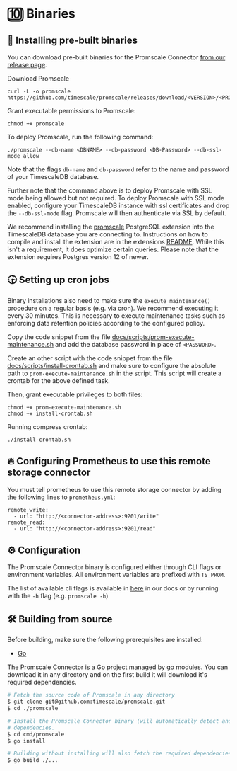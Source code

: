 # 🔟 Binaries

## 🔧 Installing pre-built binaries

You can download pre-built binaries for the Promscale
Connector [from our release page](https://github.com/timescale/promscale/releases).

Download Promscale

```
curl -L -o promscale https://github.com/timescale/promscale/releases/download/<VERSION>/<PROMSCALE_DISTRIBUTION>
```

Grant executable permissions to Promscale:

```
chmod +x promscale
```

To deploy Promscale, run the following command:
```
./promscale --db-name <DBNAME> --db-password <DB-Password> --db-ssl-mode allow
```
Note that the flags `db-name` and `db-password` refer to the name and password of your TimescaleDB database.

Further note that the command above is to deploy Promscale with SSL mode being allowed but not required. To deploy Promscale with SSL mode enabled, configure your TimescaleDB instance with ssl certificates and drop the `--db-ssl-mode` flag.  Promscale will then authenticate via SSL by default.

We recommend installing the [promscale](https://github.com/timescale/promscale_extension/releases)
PostgreSQL extension into the TimescaleDB database you are connecting to.
Instructions on how to compile and install the extension are in the
extensions [README](https://github.com/timescale/promscale_extension/blob/master/Readme.md). While this isn't a requirement, it
does optimize certain queries.
Please note that the extension requires Postgres version 12 of newer.

## 🕞 Setting up cron jobs

Binary installations also need to make sure the `execute_maintenance()`
procedure on a regular basis (e.g. via cron). We recommend executing it every
30 minutes. This is necessary to execute maintenance tasks such as enforcing
data retention policies according to the configured policy.

Copy the code snippet from the file [docs/scripts/prom-execute-maintenance.sh](/docs/scripts/prom-execute-maintenance.sh) and add the database password in place of `<PASSWORD>`.

Create an other script with the code snippet from the file [docs/scripts/install-crontab.sh](/docs/scripts/install-crontab.sh) and make sure to configure the absolute path to `prom-execute-maintenance.sh` in the script. This script will create a crontab for the above defined task.

Then, grant executable privileges to both files:

```
chmod +x prom-execute-maintenance.sh
chmod +x install-crontab.sh
```

Running compress crontab:

```
./install-crontab.sh
```

## 🔥 Configuring Prometheus to use this remote storage connector

You must tell prometheus to use this remote storage connector by adding
the following lines to `prometheus.yml`:
```
remote_write:
  - url: "http://<connector-address>:9201/write"
remote_read:
  - url: "http://<connector-address>:9201/read"
```

## ⚙️ Configuration

The Promscale Connector binary is configured either through
CLI flags or environment variables. All environment variables are
prefixed with `TS_PROM`.


The list of available cli flags is available in [here](/docs/cli.md) in
our docs or by running with the `-h` flag (e.g. `promscale -h`)

## 🛠 Building from source

Before building, make sure the following prerequisites are installed:

* [Go](https://golang.org/dl/)

The Promscale Connector is a Go project managed by go
modules. You can download it in
any directory and on the first build it will download it's required
dependencies.

```bash
# Fetch the source code of Promscale in any directory
$ git clone git@github.com:timescale/promscale.git
$ cd ./promscale

# Install the Promscale Connector binary (will automatically detect and download)
# dependencies.
$ cd cmd/promscale
$ go install

# Building without installing will also fetch the required dependencies
$ go build ./...
```
